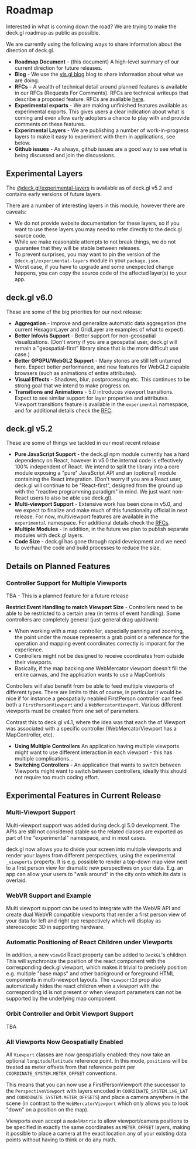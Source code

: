 # Roadmap

Interested in what is coming down the road? We are trying to make the deck.gl roadmap as public as possible.

We are currently using the following ways to share information about the direction of deck.gl.

* **Roadmap Document** - (this document) A high-level summary of our current direction for future releases.
* **Blog** - We use the [vis.gl blog](https://medium.com/@vis.gl) blog to share information about what we are doing.
* **RFCs** - A wealth of technical detail around planned features is available in our RFCs (Requests For Comments). RFCs are technical writeups that describe a proposed feature. RFCs are available [here](https://github.com/uber/deck.gl/tree/master/dev-docs/RFCs).
* **Experimental exports** - We are making unfinished features available as experimental exports. This gives users a clear indication about what is coming and even allow early adopters a chance to play with and provide comments on these features.
* **Experimental Layers** - We are publishing a number of work-in-progress layers to make it easy to experiment with them in applications, see below.
* **Github issues** - As always, github issues are a good way to see what is being discussed and join the discussions.


## Experimental Layers

The [@deck.gl/experimental-layers](https://www.npmjs.com/package/@deck.gl/experimental-layers) is available as of deck.gl v5.2 and contains early versions of future layers.

There are a number of interesting layers in this module, however there are caveats:

* We do not provide website documentation for these layers, so if you want to use these layers you may need to refer directly to the deck.gl source code.
* While we make reasonable attempts to not break things, we do not guarantee that they will be stable between releases.
* To prevent surprises, you may want to pin the version of the ` @deck.gl/experimental-layers` module in your `package.json`.
* Worst case, if you have to upgrade and some unexpected change happens, you can copy the source code of the affected layer(s) to your app.


## deck.gl v6.0

These are some of the big priorities for our next release:

* **Aggregation** - Improve and generalize automatic data aggregation (the current HexagonLayer and GridLayer are examples of what to expect).
* **Better Infovis Support** - Better support for non-geospatial visualizations. (Don't worry if you are a geospatial user, deck.gl will remain a "geospatial-first" library since that is the more difficult use case.)
* **Better GPGPU/WebGL2 Support** - Many stones are still left unturned here. Expect better performance, and new features for WebGL2 capable browsers (such as animations of entire attributes).
* **Visual Effects** - Shadows, blur, postprocessing etc. This continues to be strong goal that we intend to make progress on.
* **Transitions and Animations** - 5.0 introduces viewport transitions. Expect to see similar support for layer properties and attributes. Viewport transitions feature is available in the `experimental` namespace, and for additional details check the [RFC](https://github.com/uber/deck.gl/blob/master/dev-docs/RFCs/v5.0/viewport-transition-rfc.md).


## deck.gl v5.2

These are some of things we tackled in our most recent release

* **Pure JavaScript Support** - the deck.gl npm module currently has a hard dependency on React, however in v5.0 the internal code is effectively 100% independent of React. We intend to split the library into a core module exposing a "pure" JavaScript API and an (optional) module containing the React integration. (Don't worry if you are a React user, deck.gl will continue to be "React-first", designed from the ground up with the "reactive programming paradigm" in mind. We just want non-React users to also be able use deck.gl).
* **Multi-viewport Support** - Extensive work has been done in v5.0, and we expect to finalize and make much of this functionality official in next release. For now, multiviewport features are available in the `experimental` namespace. For additional details check the [RFCs](https://github.com/uber/deck.gl/blob/master/dev-docs/RFCs/v5.0/multi-viewport-rfc.md).
* **Multiple Modules** - In addition, in the future we plan to publish separate modules with deck.gl layers.
* **Code Size** - deck.gl has gone through rapid development and we need to overhaul the code and build processes to reduce the size.


## Details on Planned Features

### Controller Support for Multiple Viewports

TBA - This is a planned feature for a future release

**Restrict Event Handling to match Viewport Size** - Controllers need to be able to be restricted to a certain area (in terms of event handling). Some controllers are completely general (just general drag up/down):

* When working with a map controller, especially panning and zooming, the point under the mouse represents a grab point or a reference for the operation and mapping event coordinates correctly is imporant for the experience.
* Controllers might not be designed to receive coordinates from outside their viewports.
* Basically, if the map backing one WebMercator viewport doesn't fill the entire canvas, and the application wants to use a MapControls

Controllers will also benefit from be able to feed multiple viewports of different types. There are limits to this of course, in particular it would be nice if for instance a geospatially neabled FirstPerson controller can feed both a `FirstPersonViewport` and a `WebMercatorViewport`. Various different viewports must be created from one set of parameters.

Contrast this to deck.gl v4.1, where the idea was that each the of Viewport was associated with a specific controller (WebMercatorViewport has a MapController, etc).

* **Using Multiple Controllers** An application having multiple viewports might want to use different interaction in each viewport - this has multiple complications...
* **Switching Controllers** - An application that wants to switch between Viewports might want to switch between controllers, ideally this should not require too much coding effort.



## Experimental Features in Current Release

### Multi-Viewport Support

Multi-viewport support was added during deck.gl 5.0 development. The APIs are still not considered stable so the related classes are exported as part of the "experimental" namespace, and in most cases.

deck.gl now allows you to divide your screen into multiple viewports and render your layers from different perspectives, using the experimental `_viewports` property. It is e.g. possible to render a top-down map view next to a first person view for dramatic new perspectives on your data. E.g. an app can allow your users to "walk around" in the city onto which its data is overlaid.

### WebVR Support and Example

Multi viewport support can be used to integrate with the WebVR API and create dual WebVR compatible viewports that render a first person view of your data for left and right eye respectively which will display as stereoscopic 3D in supporting hardware.

### Automatic Positioning of React Children under Viewports

In addition, a new `viewId` React property can be added to `DeckGL`'s children. This will synchronize the position of the react component with the corresponding deck.gl viewport, which makes it trivial to precisely position e.g. multiple "base maps" and other background or foreground HTML components in multi-viewport layouts. The `viewportId` prop also automatically hides the react children when a viewport with the corresponding id is not present or when viewport parameters can not be supported by the underlying map component.

### Orbit Controller and Orbit Viewport Support

TBA

### All Viewports Now Geospatially Enabled

All `Viewport` classes are now geospatially enabled: they now take an optional `longitude`/`latitude` reference point. In this mode, `position`s will be treated as meter offsets from that reference point per `COORDINATE_SYSTEM.METER_OFFSET` conventions.

This means that you can now use a FirstPersonViewport (the successor to the `PerspectiveViewport` with layers encoded in `COORDINATE_SYSTEM.LNG_LAT` and `COORDINATE_SYSTEM.METER_OFFSETS`) and place a camera anywhere in the scene (in contrast to the `WebMercatorViewport` which only allows you to look "down" on a position on the map).

Viewports even accept a `modelMatrix` to allow viewport/camera positions to be specified in exactly the same coordinates as `METER_OFFSET` layers, making it possible to place a camera at the exact location any of your existing data points without having to think or do any math.
